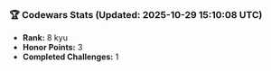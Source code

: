 ### 🏆 Codewars Stats (Updated: 2025-10-29 15:10:08 UTC)

- **Rank:** 8 kyu
- **Honor Points:** 3
- **Completed Challenges:** 1

